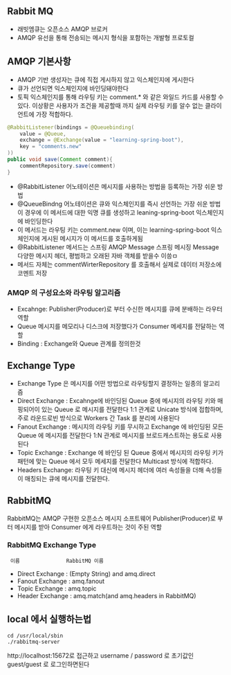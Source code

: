 ## Rabbit MQ
- 래빗엠큐는 오픈소스 AMQP 브로커
- AMQP 유선을 통해 전송되는 메시지 형식을 포함하는 개발형 프로토컬

## AMQP 기본사항
- AMQP 기반 생성자는 큐에 직접 게시하지 않고 익스체인지에 게시한다
- 큐가 선언되면 익스체인지에 바인딩돼야한다
- 토픽 익스체인지를 통해 라우팅 키는 comment.* 와 같은 와일드 카드를 사용할 수 있다. 이상황은
사용자가 조건을 제공할때 까지 실제 라우팅 키를 알수 없는 클라이언트에 가장 적합하다.

~~~java
@RabbitListener(bindings = @Queuebinding(
    value = @Queue, 
    exchange = @Exchange(value = "learning-spring-boot"),
    key = "comments.new"
))
public void save(Comment comment){
    commentRepository.save(comment)
}
~~~
- @RabbitListener 어노테이션은 메시지를 사용하는 방법을 등록하는 가장 쉬운 방법
- @QueueBindng 어노테이션은 큐와 익스체인지를 즉시 선언하는 가장 쉬운 방법
이 경우에 이 메서드에 대한 익명 큐를 생성하고 leaning-spring-boot 익스체인지에 바인딩한다
- 이 메서드는 라우팅 키는 comment.new 이며, 이는 learning-spring-boot 익스체인지에 게시된 메시지가 이 메서드를 호출하게됨
- @RabbitListener 메서드는 스프링 AMQP Message 스프링 메시징 Message 다양한 메시지 헤더, 평범하고 오래된 자바 객체를 받을수 이씅ㅁ
- 메서드 자체는 commentWirterRepository 를 호출해서 실제로 데이터 저장소에 코멘트 저장


### AMQP 의 구성요소와 라우팅 알고리즘
- Excahnge: Publisher(Producer)로 부터 수신한 메시지를 큐에 분배하는 라우터 역할
- Queue 메시지를 메모리나 디스크에 저장했다가 Consumer 메세지를 전달하는 역할
- Binding : Exchange와 Queue 관계를 정의한것

## Exchange Type
- Exchange Type 은 메시지를 어떤 방법으로 라우팅할지 결정하는 일종의 알고리즘
- Direct Exchange : Excahnge에 바인딩된 Queue 중에 메시지의 라우팅 키와 매핑되어이 있는 Queue 로 메시지를 전달한다
  1:1 관계로 Unicate 방식에 접합하며, 주로 라운드로빈 방식으로 Workers 간 Task 를 분리에 사용된다
- Fanout Exchange : 메시지의 라우팅 키를 무시하고 Exchange 에 바인딩된 모든 Queue 에 메시지를 전달한다
  1:N 관계로 메시지를 브로드캐스트하는 용도로 사용된다
- Topic Exchange : Exchange 에 바인딩 된 Queue 중에서 메시지의 라우팅 키가 패턴에 맞는 Queue 에서 모두 메세지를 전달한다
  Multicast 방식에 적합하다.
- Headers Exchange: 라우팅 키 대신에 메시지 헤더에 여러 속성들을 더해 속성들이 매칭되는 큐에 메시지를 전달한다.

## RabbitMQ
RabbitMQ는 AMQP 구현한 오픈소스 메시지 소프트웨어 Publisher(Producer)로 부터 메시지를 받아 Consumer 에게 라우트하는 것이 주된 역할

### RabbitMQ Exchange Type
     이름               RabbitMQ 이름
- Direct Exchange : (Empty String) and amq.direct
- Fanout Exchange :  amq.fanout
- Topic Exchange  :  amq.topic
- Header Exchange :  amq.match(and amq.headers in RabbitMQ)


## local 에서 실행하는법
~~~
cd /usr/local/sbin
./rabbitmq-server
~~~

http://localhost:15672로 접근하고 username / password 로 초기값인 guest/guest 로 로그인하면된다